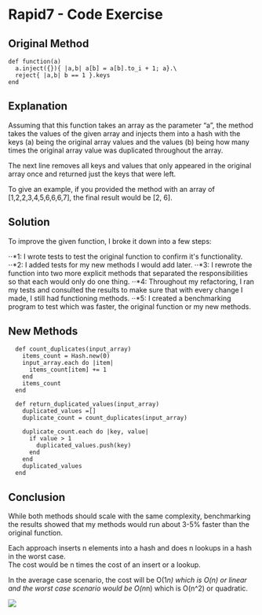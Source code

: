 # Rapid7 - Code Exercise

## Original Method

```
def function(a)
  a.inject({}){ |a,b| a[b] = a[b].to_i + 1; a}.\
  reject{ |a,b| b == 1 }.keys
end
```

## Explanation

Assuming that this function takes an array as the parameter “a”, the method takes the values of the given array and injects them into a hash with the keys (a) being the original array values and the values (b) being how many times the original array value was duplicated throughout the array.  

The next line removes all keys and values that only appeared in the original array once and returned just the keys that were left.

To give an example, if you provided the method with an array of [1,2,2,3,4,5,6,6,6,7], the final result would be [2, 6].

## Solution

To improve the given function, I broke it down into a few steps:

⋅⋅*1: I wrote tests to test the original function to confirm it's functionality.
⋅⋅*2: I added tests for my new methods I would add later.
⋅⋅*3: I rewrote the function into two more explicit methods that separated the responsibilities so that each would only do one thing.
⋅⋅*4: Throughout my refactoring, I ran my tests and consulted the results to make sure that with every change I made, I still had functioning methods.
⋅⋅*5: I created a benchmarking program to test which was faster, the original function or my new methods.

## New Methods

```
  def count_duplicates(input_array)
    items_count = Hash.new(0)
    input_array.each do |item|
      items_count[item] += 1
    end
    items_count
  end

  def return_duplicated_values(input_array)
    duplicated_values =[]
    duplicate_count = count_duplicates(input_array)

    duplicate_count.each do |key, value|
      if value > 1
        duplicated_values.push(key)
      end
    end
    duplicated_values
  end
```  

## Conclusion

While both methods should scale with the same complexity, benchmarking the results showed that my methods would run about 3-5% faster than the original function.

Each approach inserts n elements into a hash and does n lookups in a hash in the worst case.  
The cost would be n times the cost of an insert or a lookup.  

In the average case scenario, the cost will be O(1*n) which is O(n) or linear and the worst case scenario would be O(n*n) which is O(n^2) or quadratic.  

![](https://cloud.githubusercontent.com/assets/7490960/4708226/33a2a36c-5895-11e4-90ef-926be80f0c9b.png)